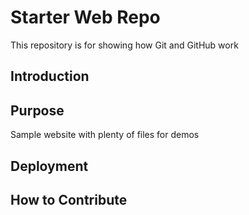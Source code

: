# Starter Web Repo
This repository is for showing how Git and GitHub work
## Introduction

## Purpose
Sample website with plenty of files for demos

## Deployment

## How to Contribute